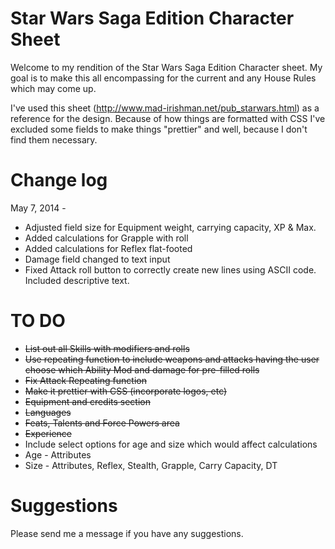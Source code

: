 Star Wars Saga Edition Character Sheet
=======================
Welcome to my rendition of the Star Wars Saga Edition Character sheet. 
My goal is to make this all encompassing for the current and any House Rules which may come up.

I've used this sheet (http://www.mad-irishman.net/pub_starwars.html) as a reference for the design. Because of how things are formatted with CSS I've excluded some fields to make things "prettier" and well, because I don't find them necessary.

Change log
============
May 7, 2014 - 
* Adjusted field size for Equipment weight, carrying capacity, XP & Max.
* Added calculations for Grapple with roll
* Added calculations for Reflex flat-footed
* Damage field changed to text input
* Fixed Attack roll button to correctly create new lines using ASCII code. Included descriptive text.

TO DO
============
* ~~List out all Skills with modifiers and rolls~~
* ~~Use repeating function to include weapons and attacks having the user choose which Ability Mod and damage for pre-filled rolls~~
* ~~Fix Attack Repeating function~~
* ~~Make it prettier with CSS (incorporate logos, etc)~~
* ~~Equipment and credits section~~
* ~~Languages~~
* ~~Feats, Talents and Force Powers area~~
* ~~Experience~~
* Include select options for age and size which would affect calculations
 * Age - Attributes
 * Size - Attributes, Reflex, Stealth, Grapple, Carry Capacity, DT

Suggestions
============
Please send me a message if you have any suggestions.